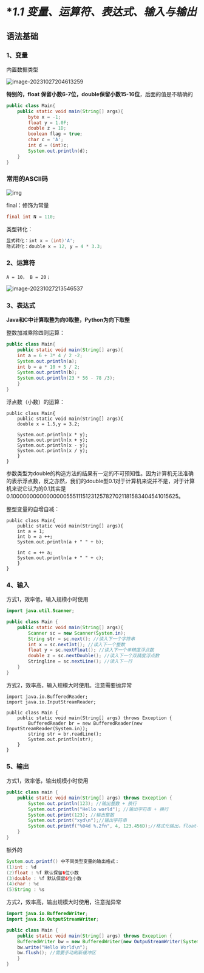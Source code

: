 # **1.1 变量、运算符、表达式、输入与输出*

## 语法基础

### 1、变量

内置数据类型

![image-20231027204613259](D:\Note\Photos\image-20231027204613259.png)

**特别的，float 保留小数6-7位，double保留小数15-16位**，后面的值是不精确的

```java
public class Main{
    public static void main(String[] args){
        byte x = -1;
        float y = 1.0F;
        double z = 1D;
        boolean flag = true;
        char c = 'A';
        int d = (int)c;
        System.out.println(d);
    }
}
```

### 常用的ASCII码

![img](https://pic1.zhimg.com/80/v2-b040dc2bb679cea471ce66282e92c808_720w.webp)

final：修饰为常量

```java
final int N = 110;
```

类型转化：

```java
显式转化：int x = (int)'A';
隐式转化：double x = 12, y = 4 * 3.3;
```

### 2、运算符

```
A = 10， B = 20；
```

![image-20231027213546537](D:\Note\Photos\image-20231027213546537.png)

### 3、表达式

**Java和C中计算取整为向0取整，Python为向下取整**

整数加减乘除四则运算：

```java
public class Main{
	public static void main(String[] args){
	int a = 6 + 3* 4 / 2 -2;
	System.out.println(a);
	int b = a * 10 + 5 / 2;
	System.out.println(b);
	System.out.println(23 * 56 - 78 /3);
	}
}

```

浮点数（小数）的运算：

```
public class Main{
	public static void main(String[] args){
	double x = 1.5,y = 3.2;
	
	System.out.println(x * y);
	System.out.println(x + y);
	System.out.println(x - y);
	System.out.println(x / y);
	}
}
```

参数类型为double的构造方法的结果有一定的不可预知性。因为计算机无法准确的表示浮点数，反之亦然，我们的double型0.1对于计算机来说并不是，对于计算机来说它认为的0.1其实是0.1000000000000000055511151231257827021181583404541015625。

整型变量的自增自减：

```
public class Main{
	public static void main(String[] args){
	int a = 1;
	int b = a ++;
	System.out.println(a + " " + b);
	
	int c = ++ a;
	System.out.println(a + " " + c);
	}
}
```



### 4、输入

方式1，效率低，输入规模小时使用

```java
import java.util.Scanner;

public class Main {
	public static void main(String[] args){
		Scanner sc = new Scanner(System.in);
		String str = sc.next(); //读入下一个字符串
		int x = sc.nextInt(); //读入下一个整数
		float y = sc.nextFloat(); //读入下一个单精度浮点数
		double z = sc.nextDouble(); //读入下一个双精度浮点数
		Stringline = sc.nextLine(); //读入下一行
	}
}
```

方式2，效率高，输入规模大时使用。注意需要抛异常

```
import java.io.BufferedReader;
import java.io.InputStreamReader;

public class Main {
	public static void main(String[] args) throws Exception {
		BufferedReader br = new BufferedReader(new InputStreamReader(System.in));
		string str = br.readLine();
		System.out.println(str);
	}
}
```



### 5、输出

方式1，效率低，输出规模小时使用

```java
public class main {
	public static void main(String[] args) throws Exception {
		System.out.println(123); //输出整数 + 换行
		System.out.println("Hello world"); //输出字符串 + 换行
		System.out.print(123); //输出整数
		System.out.print("xyd\n");//输出字符串
		System.out.printf("%04d %.2fn", 4, 123.456D);//格式化输出，float与double都用%f输出
	}
}
```

额外的

```java
System.out.printf() 中不同类型变量的输出格式：
(1)int : %d
(2)float : %f 默认保留6位小数
(3)double : %f 默认保留6位小数
(4)char : %c
(5)String : %s
```

方式2，效率高，输出规模大时使用，注意抛异常

```java
import java.io.BufferedWriter;
import java.io.OutputStreamWriter;

public class Main {
	public static void main(String[] args) throws Exception {
	BufferedWriter bw = new BufferedWriter(new OutpuStreamWriter(System.out));
	bw.write("Hello World\n");
	bw.flush(); //需要手动刷新缓冲区
	}
}
```

